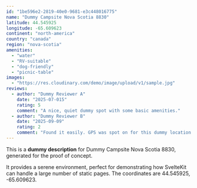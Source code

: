 ```yaml
---
id: "1be596e2-2819-40e0-9681-e3c448016775"
name: "Dummy Campsite Nova Scotia 8830"
latitude: 44.545925
longitude: -65.609623
continent: "north-america"
country: "canada"
region: "nova-scotia"
amenities:
  - "water"
  - "RV-suitable"
  - "dog-friendly"
  - "picnic-table"
images:
  - "https://res.cloudinary.com/demo/image/upload/v1/sample.jpg"
reviews:
  - author: "Dummy Reviewer A"
    date: "2025-07-015"
    rating: 5
    comment: "A nice, quiet dummy spot with some basic amenities."
  - author: "Dummy Reviewer B"
    date: "2025-09-09"
    rating: 2
    comment: "Found it easily. GPS was spot on for this dummy location."
---
```


This is a **dummy description** for Dummy Campsite Nova Scotia 8830, generated for the proof of concept.

It provides a serene environment, perfect for demonstrating how SvelteKit can handle a large number of static pages. The coordinates are 44.545925, -65.609623.
